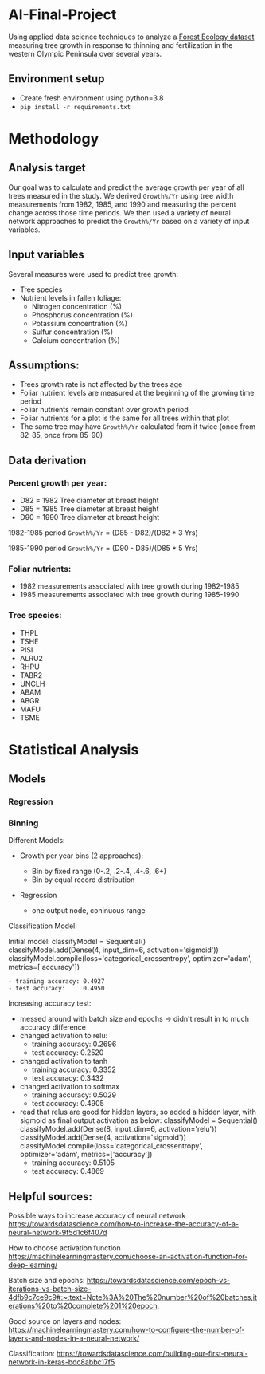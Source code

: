 # AI-Final-Project
Using applied data science techniques to analyze a [Forest Ecology dataset](https://data.nal.usda.gov/dataset/c-55-thinning-and-fertilization-western-redcedar-c55-wrc-tf) measuring tree growth in response to thinning and fertilization in the western Olympic Peninsula over several years.

## Environment setup
- Create fresh environment using python=3.8
- `pip install -r requirements.txt`

# Methodology

## Analysis target
Our goal was to calculate and predict the average growth per year of all trees measured in the study. We derived `Growth%/Yr` using tree width measurements from 1982, 1985, and 1990 and measuring the percent change across those time periods. We then used a variety of neural network approaches to predict the `Growth%/Yr` based on a variety of input variables.


## Input variables
Several measures were used to predict tree growth:
- Tree species
- Nutrient levels in fallen foliage:
  - Nitrogen concentration (%)
  - Phosphorus concentration (%)
  - Potassium concentration (%)
  - Sulfur concentration (%)
  - Calcium concentration (%)

## Assumptions:
- Trees growth rate is not affected by the trees age
- Foliar nutrient levels are measured at the beginning of the growing time period
- Foliar nutrients remain constant over growth period
- Foliar nutrients for a plot is the same for all trees within that plot
- The same tree may have `Growth%/Yr` calculated from it twice (once from 82-85, once from 85-90)

## Data derivation

### **Percent growth per year**:
- D82 = 1982 Tree diameter at breast height
- D85 = 1985 Tree diameter at breast height
- D90 = 1990 Tree diameter at breast height
 
1982-1985 period `Growth%/Yr` = (D85 - D82)/(D82 * 3 Yrs)

1985-1990 period `Growth%/Yr` = (D90 - D85)/(D85 * 5 Yrs)
  
### **Foliar nutrients**:
- 1982 measurements associated with tree growth during 1982-1985 
- 1985 measurements associated with tree growth during 1985-1990

### **Tree species**:
- THPL
- TSHE
- PISI
- ALRU2
- RHPU
- TABR2
- UNCLH 
- ABAM
- ABGR
- MAFU
- TSME

# Statistical Analysis

## Models

### Regression


### Binning






Different Models:

- Growth per year bins (2 approaches):
    - Bin by fixed range (0-.2, .2-.4, .4-.6, .6+)
    - Bin by equal record distribution

- Regression
    - one output node, coninuous range


Classification Model:
    
Initial model:
    classifyModel = Sequential()    
    classifyModel.add(Dense(4, input_dim=6, activation='sigmoid'))
    classifyModel.compile(loss='categorical_crossentropy', optimizer='adam', metrics=['accuracy'])
    
    - training accuracy: 0.4927
    - test accuracy:     0.4950

Increasing accuracy test:
- messed around with batch size and epochs -> didn't result in to much accuracy difference
- changed activation to relu:
    - training accuracy: 0.2696
    - test accuracy:     0.2520
- changed activation to tanh
    - training accuracy: 0.3352
    - test accuracy:     0.3432
- changed activation to softmax
    - training accuracy: 0.5029
    - test accuracy:     0.4905
- read that relus are good for hidden layers, so added a hidden layer, with sigmoid as final output activation as below:
    classifyModel = Sequential()
    classifyModel.add(Dense(8, input_dim=6, activation='relu'))
    classifyModel.add(Dense(4, activation='sigmoid'))
    classifyModel.compile(loss='categorical_crossentropy', optimizer='adam', metrics=['accuracy'])
    - training accuracy: 0.5105
    - test accuracy:     0.4869


## Helpful sources:

Possible ways to increase accuracy of neural network
https://towardsdatascience.com/how-to-increase-the-accuracy-of-a-neural-network-9f5d1c6f407d

How to choose activation function
https://machinelearningmastery.com/choose-an-activation-function-for-deep-learning/

Batch size and epochs: 
https://towardsdatascience.com/epoch-vs-iterations-vs-batch-size-4dfb9c7ce9c9#:~:text=Note%3A%20The%20number%20of%20batches,iterations%20to%20complete%201%20epoch.

Good source on layers and nodes:
https://machinelearningmastery.com/how-to-configure-the-number-of-layers-and-nodes-in-a-neural-network/

Classification:
https://towardsdatascience.com/building-our-first-neural-network-in-keras-bdc8abbc17f5 